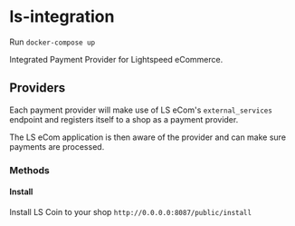 # ls-integration

Run `docker-compose up`

Integrated Payment Provider for Lightspeed eCommerce.

## Providers

Each payment provider will make use of LS eCom's `external_services` endpoint and registers itself to a shop as a payment provider.

The LS eCom application is then aware of the provider and can make sure payments are processed.

### Methods

#### Install
Install LS Coin to your shop `http://0.0.0.0:8087/public/install`